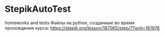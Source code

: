 # StepikAutoTest
homeworks and tests
Файлы на python, созданные во время прохождения курса:
https://stepik.org/lesson/187065/step/7?unit=161976
